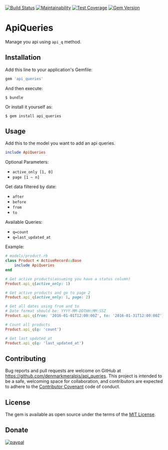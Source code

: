 [![Build Status](https://travis-ci.org/denmarkmeralpis/api_queries.svg?branch=master)](https://travis-ci.org/denmarkmeralpis/api_queries) [![Maintainability](https://api.codeclimate.com/v1/badges/93675db98a1701fb4686/maintainability)](https://codeclimate.com/github/denmarkmeralpis/api_queries/maintainability) [![Test Coverage](https://api.codeclimate.com/v1/badges/93675db98a1701fb4686/test_coverage)](https://codeclimate.com/github/denmarkmeralpis/api_queries/test_coverage) [![Gem Version](https://badge.fury.io/rb/api_queries.svg)](https://badge.fury.io/rb/api_queries)
# ApiQueries

Manage you api using `api_q` method.

## Installation

Add this line to your application's Gemfile:

```ruby
gem 'api_queries'
```

And then execute:

    $ bundle

Or install it yourself as:

    $ gem install api_queries

## Usage

Add this to the model you want to add an api queries.

```ruby
include ApiQueries
```

Optional Parameters:
- `active_only [1, 0]`
- `page [1 ~ n]`

Get data filtered by date:
- `after`
- `before`
- `from`
- `to`

Available Queries:
- `q=count`
- `q=last_updated_at`

Example:
```ruby
# models/product.rb
class Product < ActiveRecord::Base
    include ApiQueries
end

# Get active products(assuming you have a status column)
Product.api_q(active_only: 1)

# Get active products and go to page 2
Product.api_q(active_only: 1, page: 2)

# Get all dates using from and to
# Date format should be: YYYY-MM-DDTHH:MM:SSZ
Product.api_q(from: '2016-01-01T12:00:00Z', to: '2016-01-31T12:00:00Z')

# Count all products
Product.api_q(q: 'count')

# Get last updated_at
Product.api_q(q: 'last_updated_at')

```

## Contributing

Bug reports and pull requests are welcome on GitHub at https://github.com/denmarkmeralpis/api_queries. This project is intended to be a safe, welcoming space for collaboration, and contributors are expected to adhere to the [Contributor Covenant](http://contributor-covenant.org) code of conduct.


## License

The gem is available as open source under the terms of the [MIT License](https://github.com/denmarkmeralpis/api_queries/blob/master/LICENSE.txt).

## Donate

[![paypal](https://www.paypalobjects.com/en_US/i/btn/btn_donateCC_LG.gif)](https://www.paypal.com/cgi-bin/webscr?cmd=_donations&business=nujiandenmarkmeralpis@gmail.com&lc=US&item_name=For+Living&no_note=0&cn=&curency_code=USD&bn=PP-DonationsBF:btn_donateCC_LG.gif:NonHosted)